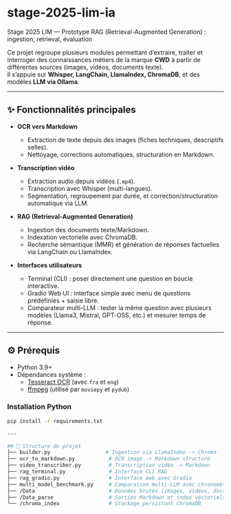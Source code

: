 # stage-2025-lim-ia
Stage 2025 LIM — Prototype RAG (Retrieval-Augmented Generation) : ingestion, retrieval, évaluation

Ce projet regroupe plusieurs modules permettant d’extraire, traiter et interroger des connaissances métiers de la marque **CWD** à partir de différentes sources (images, vidéos, documents texte).  
Il s’appuie sur **Whisper, LangChain, LlamaIndex, ChromaDB**, et des modèles **LLM via Ollama**.

---

## ✨ Fonctionnalités principales

- **OCR vers Markdown**
  - Extraction de texte depuis des images (fiches techniques, descriptifs selles).
  - Nettoyage, corrections automatiques, structuration en Markdown.

- **Transcription vidéo**
  - Extraction audio depuis vidéos (`.mp4`).
  - Transcription avec Whisper (multi-langues).
  - Segmentation, regroupement par durée, et correction/structuration automatique via LLM.

- **RAG (Retrieval-Augmented Generation)**
  - Ingestion des documents texte/Markdown.
  - Indexation vectorielle avec ChromaDB.
  - Recherche sémantique (MMR) et génération de réponses factuelles via LangChain ou LlamaIndex.

- **Interfaces utilisateurs**
  - Terminal (CLI) : poser directement une question en boucle interactive.
  - Gradio Web UI : interface simple avec menu de questions prédéfinies + saisie libre.
  - Comparateur multi-LLM : tester la même question avec plusieurs modèles (Llama3, Mistral, GPT-OSS, etc.) et mesurer temps de réponse.

---

## ⚙️ Prérequis

- Python 3.9+
- Dépendances système :
  - [Tesseract OCR](https://github.com/tesseract-ocr/tesseract) (avec `fra` et `eng`)
  - [ffmpeg](https://ffmpeg.org/) (utilisé par `moviepy` et `pydub`)

### Installation Python
```bash
pip install -r requirements.txt

---

## 📂 Structure du projet
├── builder.py                  # Ingestion via LlamaIndex -> Chroma
├── ocr_to_markdown.py           # OCR image -> Markdown structuré
├── video_transcriber.py         # Transcription vidéo -> Markdown
├── rag_terminal.py              # Interface CLI RAG
├── rag_gradio.py                # Interface web avec Gradio
├── multi_model_benchmark.py     # Comparaison multi-LLM avec chronométrage
├── /Data                        # Données brutes (images, vidéos, docs)
├── /Data_parse                  # Sorties Markdown et index vectoriels
└── /chroma_index                # Stockage persistant ChromaDB








